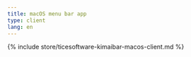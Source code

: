 ```yaml
---
title: macOS menu bar app
type: client
lang: en
---
```


{% include store/ticesoftware-kimaibar-macos-client.md %}